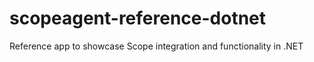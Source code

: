 # scopeagent-reference-dotnet
Reference app to showcase Scope integration and functionality in .NET
